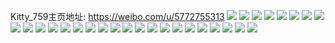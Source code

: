 Kitty_759主页地址: https://weibo.com/u/5772755313 
![](https://wx4.sinaimg.cn/mw2000/006iFTmFly1h8xaor7as8j32c035xu0y.jpg) 
![](https://wx4.sinaimg.cn/mw2000/006iFTmFly1h8t79cc9c3j313u0tutlh.jpg) 
![](https://wx4.sinaimg.cn/mw2000/006iFTmFly1h8t79d1niij313u0tu12b.jpg) 
![](https://wx4.sinaimg.cn/mw2000/006iFTmFly1h8t79e6frlj315k0twqfi.jpg) 
![](https://wx4.sinaimg.cn/mw2000/006iFTmFly1h8t79dtj2zj30tu13uq9c.jpg) 
![](https://wx4.sinaimg.cn/mw2000/006iFTmFly1h8t79dhixpj30tu13uakh.jpg) 
![](https://wx4.sinaimg.cn/mw2000/006iFTmFly1h8t79eitjwj313u0tuqcn.jpg) 
![](https://wx4.sinaimg.cn/mw2000/006iFTmFly1h8t79eynarj316u0wizw5.jpg) 
![](https://wx4.sinaimg.cn/mw2000/006iFTmFly1h8t79farkyj313u0tu47l.jpg) 
![](https://wx4.sinaimg.cn/mw2000/006iFTmFly1h8t79bzeysj313u0tugz3.jpg) 
![](https://wx4.sinaimg.cn/mw2000/006iFTmFly1h8t0n4ek5qj30wh11zgq5.jpg) 
![](https://wx4.sinaimg.cn/mw2000/006iFTmFly1h8jkbpqj75j30u01hcnkz.jpg) 
![](https://wx4.sinaimg.cn/mw2000/006iFTmFly1h89mjcizkvj31400u0gor.jpg) 
![](https://wx4.sinaimg.cn/mw2000/006iFTmFly1h7mcq5px05j30wi1ycn9z.jpg) 
![](https://wx4.sinaimg.cn/mw2000/006iFTmFly1h7e7zmqk3nj326k2r2x6s.jpg) 
![](https://wx4.sinaimg.cn/mw2000/006iFTmFly1h7e80a1re7j33402kte83.jpg) 
![](https://wx4.sinaimg.cn/mw2000/006iFTmFly1h7e7zs0bgyj32802yonaq.jpg) 
![](https://wx4.sinaimg.cn/mw2000/006iFTmFly1h7e90otqodj32yo280kek.jpg) 
![](https://wx4.sinaimg.cn/mw2000/006iFTmFly1h7e90sf6k5j32yo280x6r.jpg) 
![](https://wx4.sinaimg.cn/mw2000/006iFTmFly1h6ayefmvohj32c033vtm9.jpg) 
![](https://wx4.sinaimg.cn/mw2000/006iFTmFly1h6ayegvqczj30wi1y7q4v.jpg) 
![](https://wx4.sinaimg.cn/mw2000/006iFTmFly1h6ayekmj3uj33402bvk4t.jpg) 
![](https://wx4.sinaimg.cn/mw2000/006iFTmFly1h6ayeoz6sgj32c033ve83.jpg) 
![](https://wx4.sinaimg.cn/mw2000/006iFTmFly1h6ayec6pq9j32c02e7u10.jpg) 
![](https://wx4.sinaimg.cn/mw2000/006iFTmFly1h6ayesrezbj32c033vhdv.jpg) 
![](https://wx4.sinaimg.cn/mw2000/006iFTmFly1h4yfpwt9h7j313u0tuk21.jpg) 
![](https://wx4.sinaimg.cn/mw2000/006iFTmFly1h4yfpw1jr8j32c03914qr.jpg) 
![](https://wx4.sinaimg.cn/mw2000/006iFTmFgy1gzsa1jshzkj30u00miwms.jpg) 
